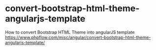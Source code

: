 # convert-bootstrap-html-theme-angularjs-template
How to convert Bootstrap HTML Theme into angularJS template https://www.phpflow.com/misc/angular/convert-bootstrap-html-theme-angularjs-template/
